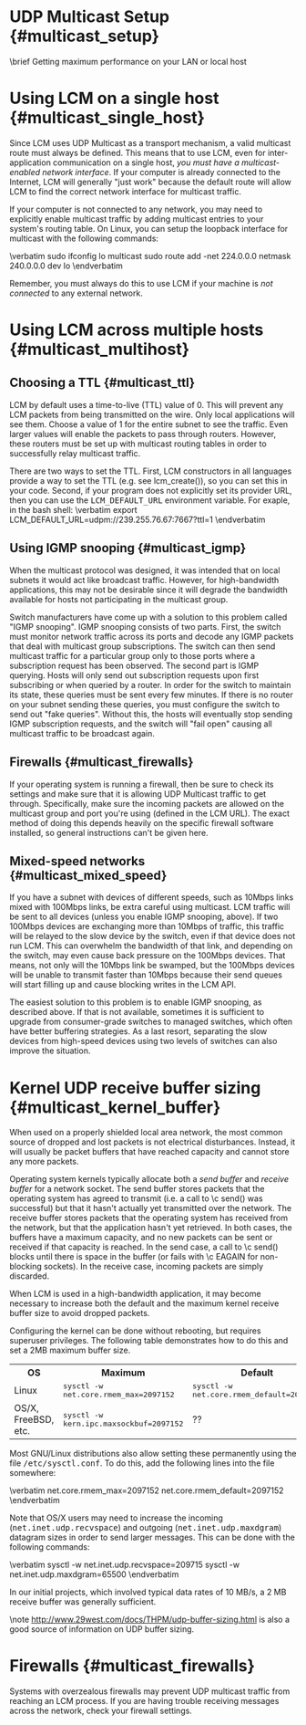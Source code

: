 UDP Multicast Setup {#multicast_setup}
====
\brief Getting maximum performance on your LAN or local host

# Using LCM on a single host {#multicast_single_host}

Since LCM uses UDP Multicast as a transport mechanism, a valid multicast route
must always be defined.  This means that to use LCM, even for
inter-application communication on a single host, <em>you must have a
multicast-enabled network interface</em>.  If your computer is already
connected to the Internet, LCM will generally "just work" because the default
route will allow LCM to find the correct network interface for multicast
traffic.

If your computer is not connected to any network, you may need to explicitly
enable multicast traffic by adding multicast entries to your system's routing
table.  On Linux, you can setup the loopback interface for multicast with the
following commands:

\verbatim
  sudo ifconfig lo multicast
  sudo route add -net 224.0.0.0 netmask 240.0.0.0 dev lo
\endverbatim
    
Remember, you must always do this to use LCM if your machine is <em>not
connected</em> to any external network.

# Using LCM across multiple hosts {#multicast_multihost}

## Choosing a TTL {#multicast_ttl}

LCM by default uses a time-to-live (TTL) value of 0.  This will prevent any
LCM packets from being transmitted on the wire.  Only local applications will
see them.  Choose a value of 1 for the entire subnet to see the traffic.  Even
larger values will enable the packets to pass through routers.  However, these
routers must be set up with multicast routing tables in order to successfully
relay multicast traffic.
    
There are two ways to set the TTL.  First, LCM constructors in all languages
provide a way to set the TTL (e.g. see lcm_create()), so you can set this in
your code.  Second, if your program does not explicitly set its provider URL,
then you can use the <tt>LCM_DEFAULT_URL</tt> environment variable.  For
exaple, in the bash shell:
\verbatim
  export LCM_DEFAULT_URL=udpm://239.255.76.67:7667?ttl=1
\endverbatim

## Using IGMP snooping {#multicast_igmp}

When the multicast protocol was designed, it was intended that on local
subnets it would act like broadcast traffic.  However, for high-bandwidth
applications, this may not be desirable since it will degrade the bandwidth
available for hosts not participating in the multicast group.

Switch manufacturers have come up with a solution to this problem called "IGMP
snooping".  IGMP snooping consists of two parts.  First, the switch must
monitor network traffic across its ports and decode any IGMP packets that deal
with multicast group subscriptions.  The switch can then send multicast
traffic for a particular group only to those ports where a subscription
request has been observed.  The second part is IGMP querying.  Hosts will only
send out subscription requests upon first subscribing or when queried by a
router.  In order for the switch to maintain its state, these queries must be
sent every few minutes.  If there is no router on your subnet sending these
queries, you must configure the switch to send out "fake queries".  Without
this, the hosts will eventually stop sending IGMP subscription requests, and
the switch will "fail open" causing all multicast traffic to be broadcast
again.

## Firewalls {#multicast_firewalls}

If your operating system is running a firewall, then be sure to check its
settings and make sure that it is allowing UDP Multicast traffic to get
through.  Specifically, make sure the incoming packets are allowed on the
multicast group and port you're using (defined in the LCM URL).  The exact
method of doing this depends heavily on the specific firewall software
installed, so general instructions can't be given here.

## Mixed-speed networks {#multicast_mixed_speed}

If you have a subnet with devices of different speeds, such as 10Mbps links
mixed with 100Mbps links, be extra careful using multicast.  LCM traffic will
be sent to all devices (unless you enable IGMP snooping, above).  If two
100Mbps devices are exchanging more than 10Mbps of traffic, this traffic will
be relayed to the slow device by the switch, even if that device does not run
LCM.  This can overwhelm the bandwidth of that link, and depending on the
switch, may even cause back pressure on the 100Mbps devices.  That means, not
only will the 10Mbps link be swamped, but the 100Mbps devices will be unable
to transmit faster than 10Mbps because their send queues will start filling up
and cause blocking writes in the LCM API.

The easiest solution to this problem is to enable IGMP snooping, as described
above.  If that is not available, sometimes it is sufficient to upgrade from
consumer-grade switches to managed switches, which often have better buffering
strategies.  As a last resort, separating the slow devices from high-speed
devices using two levels of switches can also improve the situation.

# Kernel UDP receive buffer sizing {#multicast_kernel_buffer}

When used on a properly shielded local area network, the most common source of
dropped and lost packets is not electrical disturbances.  Instead, it will
usually be packet buffers that have reached capacity and cannot store any more
packets.

Operating system kernels typically allocate both a <em>send buffer</em> and
<em>receive buffer</em> for a network socket.  The send buffer stores packets
that the operating system has agreed to transmit (i.e. a call to \c send() was
successful) but that it hasn't actually yet transmitted over the network.  The
receive buffer stores packets that the operating system has received from the
network, but that the application hasn't yet retrieved.  In both cases, the
buffers have a maximum capacity, and no new packets can be sent or received if
that capacity is reached.  In the send case, a call to
\c send() blocks until there is space in the buffer (or fails with
\c EAGAIN for non-blocking sockets).  In the receive case, incoming
packets are simply discarded.
    
When LCM is used in a high-bandwidth application, it may become necessary to
increase both the default and the maximum kernel receive buffer size to avoid
dropped packets.
    
Configuring the kernel can be done without rebooting, but requires
superuser privileges. The following table demonstrates how to do this and set
a 2MB maximum buffer size.
    
<table>
<tr><th>OS</th><th>Maximum</th><th>Default</th>
<tr><td>Linux</td>
    <td><tt>sysctl -w net.core.rmem_max=2097152</tt></td>
    <td><tt>sysctl -w net.core.rmem_default=2097152</tt></td>
</tr><tr>
    <td>OS/X, FreeBSD, etc.</td>
    <td><tt>sysctl -w kern.ipc.maxsockbuf=2097152</tt></td>
    <td>??</td>
</tr>
</table>

Most GNU/Linux distributions also allow setting these permanently using the
file <tt>/etc/sysctl.conf</tt>.  To do this, add the following
lines into the file somewhere:

\verbatim
    net.core.rmem_max=2097152
    net.core.rmem_default=2097152
\endverbatim
    
Note that OS/X users may need to increase the incoming
(<tt>net.inet.udp.recvspace</tt>) and outgoing
(<tt>net.inet.udp.maxdgram</tt>) datagram sizes in order to send
larger messages. This can be done with
the following commands:

\verbatim
    sysctl -w net.inet.udp.recvspace=209715
    sysctl -w net.inet.udp.maxdgram=65500
\endverbatim

In our initial projects, which involved typical data rates of 10 MB/s, a 2 MB
receive buffer was generally sufficient.

\note http://www.29west.com/docs/THPM/udp-buffer-sizing.html is also a good source of information on UDP buffer sizing.

# Firewalls {#multicast_firewalls}

Systems with overzealous firewalls may prevent UDP multicast traffic from
reaching an LCM process.  If you are having trouble receiving messages across
the network, check your firewall settings.
